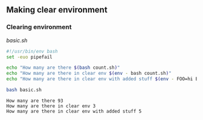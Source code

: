 ## Making clear environment
### Clearing environment
_basic.sh_
```bash
#!/usr/bin/env bash
set -euo pipefail

echo "How many are there $(bash count.sh)"
echo "How many are there in clear env $(env - bash count.sh)"
echo "How many are there in clear env with added stuff $(env - FOO=hi BAR=aa bash count.sh)"


```
```bash
bash basic.sh
```
```
How many are there 93
How many are there in clear env 3
How many are there in clear env with added stuff 5
```
